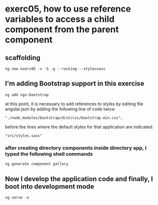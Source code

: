 # exerc05, how to use reference variables to access a child component from the parent component

## scaffolding

```shell
ng new exerc05 -v -S -g --routing --style=sass
```

## I'm adding Bootstrap support in this exercise

```shell
ng add ngx-bootstrap
```

at this point, it is necessary to add references to styles by editing file angular.json by adding the following line of code twice:

```text
"./node_modules/bootstrap/dist/css/bootstrap.min.css",
```

before the lines where the default styles for that application are indicated:

```text
"src/styles.sass"
```

### after creating directory components inside directory app, I typed the following shell commands

```shell
ng generate component gallery
```

## Now I develop the application code and finally, I boot into development mode

```shell
ng serve -o
```
